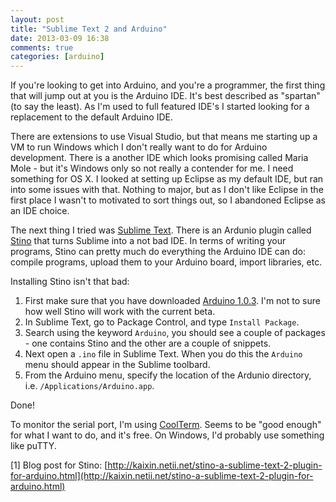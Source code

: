```yaml
---
layout: post
title: "Sublime Text 2 and Arduino"
date: 2013-03-09 16:38
comments: true
categories: [arduino]
---
```


If you're looking to get into Arduino, and you're a programmer, the first thing that will jump out at you is the Arduino IDE. It's best described as "spartan" (to say the least). As I'm used to full featured IDE's I started looking for a replacement to the default Arduino IDE. 

There are extensions to use Visual Studio, but that means me starting up a VM to run Windows which I don't really want to do for Arduino development. There is a another IDE which looks promising called Maria Mole - but it's Windows only so not really a contender for me.  I need something for OS X. I looked at setting up Eclipse as my default IDE, but ran into some issues with that. Nothing to major, but as I don't like Eclipse in the first place I wasn't to motivated to sort things out, so I abandoned Eclipse as an IDE choice.

The next thing I tried was [Sublime Text](http://www.sublimetext.com/). There is an Ardunio plugin called [Stino](https://github.com/Robot-Will/Stino) that turns Sublime into a not bad IDE. In terms of writing your programs, Stino can pretty much do everything the Arduino IDE can do: compile programs, upload them to your Arduino board, import libraries, etc.

<!-- more -->

Installing Stino isn't that bad:

1. First make sure that you have downloaded [Arduino 1.0.3](http://arduino.cc/en/Main/Software). I'm not to sure how well Stino will work with the current beta.
2. In Sublime Text, go to Package Control, and type `Install Package`.
3. Search using the keyword `Arduino`, you should see a couple of packages - one contains Stino and the other are a couple of snippets.
4. Next open a `.ino` file in Sublime Text. When you do this the `Arduino` menu should appear in the Sublime toolbard.
5. From the Arduino menu, specify the location of the Ardunio directory, i.e. `/Applications/Arduino.app`.

Done!

To monitor the serial port, I'm using [CoolTerm](http://freeware.the-meiers.org/).  Seems to be "good enough" for what I want to do, and it's free. On Windows, I'd probably use something like puTTY.

[1] Blog post for Stino: [http://kaixin.netii.net/stino-a-sublime-text-2-plugin-for-arduino.html](http://kaixin.netii.net/stino-a-sublime-text-2-plugin-for-arduino.html)